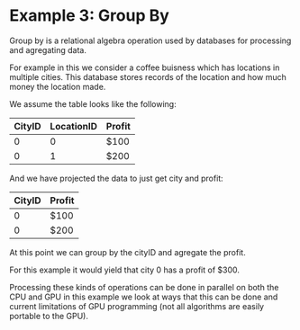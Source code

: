 # Example 3: Group By

Group by is a relational algebra operation used by databases for
processing and agregating data.

For example in this we consider a coffee buisness which has locations
in multiple cities. This database stores records of the location and
how much money the location made.

We assume the table looks like the following:

| CityID | LocationID | Profit |
|--------|------------|--------|
| 0      | 0          | $100   |
| 0      | 1          | $200   |

And we have projected the data to just get city and profit:

| CityID | Profit |
|--------|--------|
| 0      | $100   |
| 0      | $200   |

At this point we can group by the cityID and agregate the profit.

For this example it would yield that city 0 has a profit of $300.

Processing these kinds of operations can be done in parallel on both
the CPU and GPU in this example we look at ways that this can be done
and current limitations of GPU programming (not all algorithms are easily
portable to the GPU).

